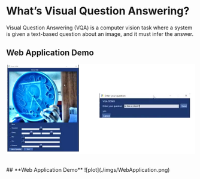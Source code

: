 # **What’s Visual Question Answering?**

Visual Question Answering (VQA) is a computer vision task where 
a system is given a text-based question about an image, 
and it must infer the answer.

## **Web Application Demo**
![plot](./imgs/DemoWebcam.png)

<br>
## **Web Application Demo**
![plot](./imgs/WebApplication.png)
